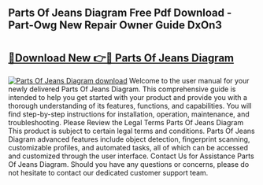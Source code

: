 ## Parts Of Jeans Diagram Free Pdf Download - Part-Owg New Repair Owner Guide DxOn3

# <h2><a href="http://dfr9g2.blite.top/?on=Parts+Of+Jeans+Diagram">🔗Download New 👉🔴 Parts Of Jeans Diagram</a></h2>

[![Parts Of Jeans Diagram download](https://i.imgur.com/lujVjoI.png)](http://dfr9g2.blite.top/?on=Parts+Of+Jeans+Diagram)
Welcome to the user manual for your newly delivered Parts Of Jeans Diagram. This comprehensive guide is intended to help you get started with your product and provide you with a thorough understanding of its features, functions, and capabilities. You will find step-by-step instructions for installation, operation, maintenance, and troubleshooting. Please Review the Legal Terms Parts Of Jeans Diagram This product is subject to certain legal terms and conditions. Parts Of Jeans Diagram advanced features include object detection, fingerprint scanning, customizable profiles, and automated tasks, all of which can be accessed and customized through the user interface. Contact Us for Assistance Parts Of Jeans Diagram. Should you have any questions or concerns, please do not hesitate to contact our dedicated customer support team.

